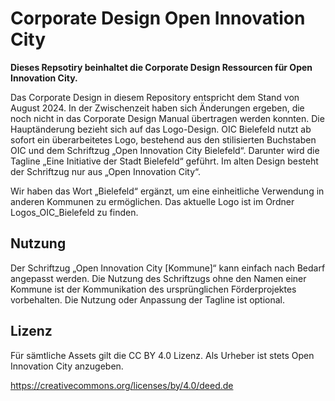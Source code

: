 # Corporate Design Open Innovation City

**Dieses Repsotiry beinhaltet die Corporate Design Ressourcen für Open Innovation City.**

Das Corporate Design in diesem Repository entspricht dem Stand von August 2024. In der Zwischenzeit haben sich Änderungen ergeben, die noch nicht in das Corporate Design Manual übertragen werden konnten. Die Hauptänderung bezieht sich auf das Logo-Design. OIC Bielefeld nutzt ab sofort ein überarbeitetes Logo, bestehend aus den stilisierten Buchstaben OIC und dem Schriftzug „Open Innovation City Bielefeld“. Darunter wird die Tagline „Eine Initiative der Stadt Bielefeld“ geführt. Im alten Design besteht der Schriftzug nur aus „Open Innovation City“. 

Wir haben das Wort „Bielefeld“ ergänzt, um eine einheitliche Verwendung in anderen Kommunen zu ermöglichen. Das aktuelle Logo ist im Ordner Logos_OIC_Bielefeld zu finden.

## Nutzung

Der Schriftzug „Open Innovation City [Kommune]“ kann einfach nach Bedarf angepasst werden. Die Nutzung des Schriftzugs ohne den Namen einer Kommune ist der Kommunikation des ursprünglichen Förderprojektes vorbehalten. Die Nutzung oder Anpassung der Tagline ist optional.

## Lizenz

Für sämtliche Assets gilt die CC BY 4.0 Lizenz. Als Urheber ist stets Open Innovation City anzugeben.

https://creativecommons.org/licenses/by/4.0/deed.de
